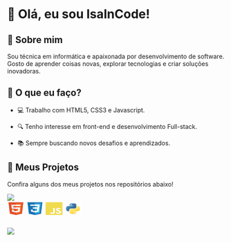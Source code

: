# 👋 Olá, eu sou IsaInCode!

## 🎯 Sobre mim

Sou técnica em informática e apaixonada por desenvolvimento de software. Gosto de aprender coisas novas, explorar tecnologias e criar soluções inovadoras.

## 🚀 O que eu faço?

- 💻 Trabalho com HTML5, CSS3 e Javascript.

- 🔍 Tenho interesse em front-end e desenvolvimento Full-stack.

- 📚 Sempre buscando novos desafios e aprendizados.


## 📌 Meus Projetos

Confira alguns dos meus projetos nos repositórios abaixo!

<div text-align="left">
   <img src="img/![clideo_editor_7303fc929a8744e893670467fbd4fb35](https://github.com/user-attachments/assets/77ddaa44-0d3e-4eda-b72e-59fe9b1ad8c1)
">
</div>

<div>
   <img align="center" alt="isa-HTML" height="30" width="40" src="https://raw.githubusercontent.com/devicons/devicon/master/icons/html5/html5-original.svg">
  <img align="center" alt="isa-CSS" height="30" width="40" src="https://raw.githubusercontent.com/devicons/devicon/master/icons/css3/css3-original.svg">
  <img align="center" alt="Isa-Js" height="30" width="40" src="https://raw.githubusercontent.com/devicons/devicon/master/icons/javascript/javascript-plain.svg">
   <img align="center" alt="Isa-Python" height="30" width="40" src="https://raw.githubusercontent.com/devicons/devicon/master/icons/python/python-original.svg">


##

<div>
<a href = "isadorafernandes10003@gmail.com"><img src="https://img.shields.io/badge/-Gmail-%23333?style=for-the-badge&logo=gmail&logoColor=white" target="_blank"></a>
</div>

